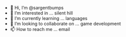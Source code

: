 - 👋 Hi, I’m @sargentbumps
- 👀 I’m interested in ... silent hill
- 🌱 I’m currently learning ... languages
- 💞️ I’m looking to collaborate on ... game development
- 📫 How to reach me ... email 

<!---
sargentbumps/sargentbumps is a ✨ special ✨ repository because its `README.md` (this file) appears on your GitHub profile.
You can click the Preview link to take a look at your changes.
--->
